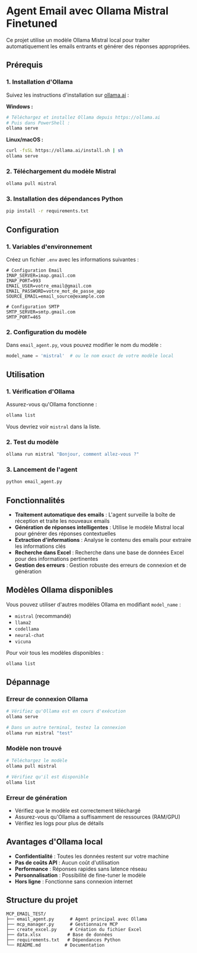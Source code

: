 # Agent Email avec Ollama Mistral Finetuned

Ce projet utilise un modèle Ollama Mistral local pour traiter automatiquement les emails entrants et générer des réponses appropriées.

## Prérequis

### 1. Installation d'Ollama

Suivez les instructions d'installation sur [ollama.ai](https://ollama.ai) :

**Windows :**
```bash
# Téléchargez et installez Ollama depuis https://ollama.ai
# Puis dans PowerShell :
ollama serve
```

**Linux/macOS :**
```bash
curl -fsSL https://ollama.ai/install.sh | sh
ollama serve
```

### 2. Téléchargement du modèle Mistral

```bash
ollama pull mistral
```

### 3. Installation des dépendances Python

```bash
pip install -r requirements.txt
```

## Configuration

### 1. Variables d'environnement

Créez un fichier `.env` avec les informations suivantes :

```env
# Configuration Email
IMAP_SERVER=imap.gmail.com
IMAP_PORT=993
EMAIL_USER=votre_email@gmail.com
EMAIL_PASSWORD=votre_mot_de_passe_app
SOURCE_EMAIL=email_source@example.com

# Configuration SMTP
SMTP_SERVER=smtp.gmail.com
SMTP_PORT=465
```

### 2. Configuration du modèle

Dans `email_agent.py`, vous pouvez modifier le nom du modèle :

```python
model_name = 'mistral'  # ou le nom exact de votre modèle local
```

## Utilisation

### 1. Vérification d'Ollama

Assurez-vous qu'Ollama fonctionne :

```bash
ollama list
```

Vous devriez voir `mistral` dans la liste.

### 2. Test du modèle

```bash
ollama run mistral "Bonjour, comment allez-vous ?"
```

### 3. Lancement de l'agent

```bash
python email_agent.py
```

## Fonctionnalités

- **Traitement automatique des emails** : L'agent surveille la boîte de réception et traite les nouveaux emails
- **Génération de réponses intelligentes** : Utilise le modèle Mistral local pour générer des réponses contextuelles
- **Extraction d'informations** : Analyse le contenu des emails pour extraire les informations clés
- **Recherche dans Excel** : Recherche dans une base de données Excel pour des informations pertinentes
- **Gestion des erreurs** : Gestion robuste des erreurs de connexion et de génération

## Modèles Ollama disponibles

Vous pouvez utiliser d'autres modèles Ollama en modifiant `model_name` :

- `mistral` (recommandé)
- `llama2`
- `codellama`
- `neural-chat`
- `vicuna`

Pour voir tous les modèles disponibles :
```bash
ollama list
```

## Dépannage

### Erreur de connexion Ollama
```bash
# Vérifiez qu'Ollama est en cours d'exécution
ollama serve

# Dans un autre terminal, testez la connexion
ollama run mistral "test"
```

### Modèle non trouvé
```bash
# Téléchargez le modèle
ollama pull mistral

# Vérifiez qu'il est disponible
ollama list
```

### Erreur de génération
- Vérifiez que le modèle est correctement téléchargé
- Assurez-vous qu'Ollama a suffisamment de ressources (RAM/GPU)
- Vérifiez les logs pour plus de détails

## Avantages d'Ollama local

- **Confidentialité** : Toutes les données restent sur votre machine
- **Pas de coûts API** : Aucun coût d'utilisation
- **Performance** : Réponses rapides sans latence réseau
- **Personnalisation** : Possibilité de fine-tuner le modèle
- **Hors ligne** : Fonctionne sans connexion internet

## Structure du projet

```
MCP_EMAIL_TEST/
├── email_agent.py      # Agent principal avec Ollama
├── mcp_manager.py      # Gestionnaire MCP
├── create_excel.py     # Création du fichier Excel
├── data.xlsx          # Base de données
├── requirements.txt   # Dépendances Python
└── README.md         # Documentation
``` 
